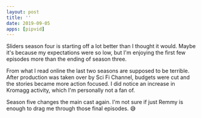 ```yaml
---
layout: post
title: ''
date: 2019-09-05
apps: [pipvid]
---
```


Sliders season four is starting off a lot better than I thought it would. Maybe it's because my expectations were so low, but I'm enjoying the first few episodes more than the ending of season three.

From what I read online the last two seasons are supposed to be terrible. After production was taken over by Sci Fi Channel, budgets were cut and the stories became more action focused. I did notice an increase in Kromagg activity, which I'm personally not a fan of.

Season five changes the main cast again. I'm not sure if just Remmy is enough to drag me through those final episodes. 😅
